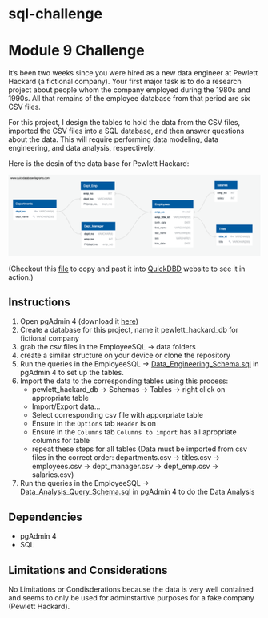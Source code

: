 # sql-challenge

# Module 9 Challenge

It’s been two weeks since you were hired as a new data engineer at Pewlett Hackard (a fictional company). Your first major task is to do a research project about people whom the company employed during the 1980s and 1990s. All that remains of the employee database from that period are six CSV files.

For this project, I design the tables to hold the data from the CSV files, imported the CSV files into a SQL database, and then answer questions about the data. This will require performing data modeling, data engineering, and data analysis, respectively.

Here is the desin of the data base for Pewlett Hackard:

![Pewlett Hackard Data Modeling](https://github.com/myhre062/sql-challenge/blob/main/EmployeeSQL/QuickDBD-export.png)

(Checkout this [file](https://github.com/myhre062/sql-challenge/blob/main/EmployeeSQL/data/quickDBD.txt) to copy and past it into [QuickDBD](https://app.quickdatabasediagrams.com/#/) website to see it in action.)

## Instructions

1. Open pgAdmin 4 (download it [here](https://www.pgadmin.org/download/))
2. Create a database for this project, name it pewlett_hackard_db for fictional company
3. grab the csv files in the EmployeeSQL -> data folders
4. create a similar structure on your device or clone the repository
5. Run the queries in the EmployeeSQL -> [Data_Engineering_Schema.sql](https://github.com/myhre062/sql-challenge/blob/main/EmployeeSQL/Data_Engineering_Schema.sql) in pgAdmin 4 to set up the tables. 
6. Import the data to the corresponding tables using this process:
    - pewlett_hackard_db -> Schemas -> Tables -> right click on appropriate table
    - Import/Export data...
    - Select corresponding csv file with apporpriate table
    - Ensure in the `Options` tab `Header` is on
    - Ensure in the `Columns` tab `Columns to import` has all apropriate columns for table
    - repeat these steps for all tables (Data must be imported from csv files in the correct order: departments.csv -> titles.csv -> employees.csv -> dept_manager.csv -> dept_emp.csv -> salaries.csv)
7. Run the queries in the EmployeeSQL -> [Data_Analysis_Query_Schema.sql](https://github.com/myhre062/sql-challenge/blob/main/EmployeeSQL/Data_Analysis_Query_Schema.sql) in pgAdmin 4 to do the Data Analysis

## Dependencies

- pgAdmin 4
- SQL

## Limitations and Considerations

No Limitations or Condisderations because the data is very well contained and seems to only be used for adminstartive purposes for a fake company (Pewlett Hackard). 
